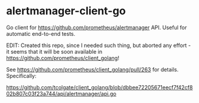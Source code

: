 # alertmanager-client-go
Go client for https://github.com/prometheus/alertmanager API. Useful for automatic end-to-end tests.


EDIT: Created this repo, since I needed such thing, but aborted any effort - it seems that it will be soon available in https://github.com/prometheus/client_golang!

See https://github.com/prometheus/client_golang/pull/263 for details. Specifically:

https://github.com/tcolgate/client_golang/blob/dbbee72205671eecf7f42cf802b807c03f23a744/api/alertmanager/api.go
